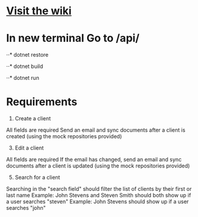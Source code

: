 # [Visit the wiki](https://github.com/Carepatron/Carepatron-Test-Full/wiki)

# In new terminal Go to /api/
⋅⋅* dotnet restore

⋅⋅* dotnet build

⋅⋅* dotnet run

# Requirements

1. Create a client
   
All fields are required
Send an email and sync documents after a client is created (using the mock repositories provided)

3. Edit a client
   
All fields are required
If the email has changed, send an email and sync documents after a client is updated (using the mock repositories provided)

5. Search for a client
   
Searching in the "search field" should filter the list of clients by their first or last name
Example: John Stevens and Steven Smith should both show up if a user searches "steven"
Example: John Stevens should show up if a user searches "john"

